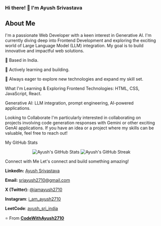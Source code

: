 ### Hi there! 👋 I'm Ayush Srivastava

## About Me


I'm a passionate Web Developer with a keen interest in Generative AI. I'm currently diving deep into Frontend Development and exploring the exciting world of Large Language Model (LLM) integration. My goal is to build innovative and impactful web solutions.

📍 Based in India.

🚀 Actively learning and building.

🌱 Always eager to explore new technologies and expand my skill set.

What I'm Learning & Exploring
Frontend Technologies: HTML, CSS, JavaScript, React.

Generative AI: LLM integration, prompt engineering, AI-powered applications.

Looking to Collaborate
I'm particularly interested in collaborating on projects involving code generation responses with Gemini or other exciting GenAI applications. If you have an idea or a project where my skills can be valuable, feel free to reach out!

My GitHub Stats
<p align="center">
<img src="https://github-readme-stats.vercel.app/api?username=CodeWithAyush2710&show_icons=true&theme=radical&count_private=true" alt="Ayush's GitHub Stats" />
<img src="https://github-readme-streak-stats.herokuapp.com/?user=CodeWithAyush2710&theme=radical" alt="Ayush's GitHub Streak" />
</p>

Connect with Me
Let's connect and build something amazing!

**LinkedIn:** [Ayush Srivastava](https://www.linkedin.com/in/ayush-srivastava-114b58215)

**Email:** sriayush2710@gmail.com

**X (Twitter):** [@iamayush2710](https://x.com/iamayush2710)

**Instagram**: [i_am_ayush2710](https://www.instagram.com/i_am_ayush2710/)

**LeetCode**: [ayush_sri_india](https://leetcode.com/u/ayush_sri_india/)

⭐️ From [**CodeWithAyush2710**](https://github.com/CodeWithAyush2710/)

